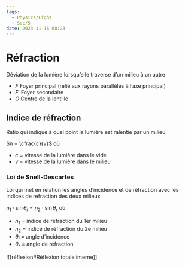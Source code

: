 ```yaml
---
tags:
  - Physics/Light
  - Sec/5
date: 2023-11-16 08:23
---
```


# Réfraction

Déviation de la lumière lorsqu’elle traverse d’un milieu à un autre

- $F$ Foyer principal (relié aux rayons parallèles à l’axe principal)
- $F'$ Foyer secondaire
- $O$ Centre de la lentille

## Indice de réfraction

Ratio qui indique à quel point la lumière est ralentie par un milieu

$n = \cfrac{c}{v}$ où

- $c$ = vitesse de la lumière dans le vide
- $v$ = vitesse de la lumière dans le milieu

### Loi de Snell-Descartes

Loi qui met en relation les angles d’incidence et de réfraction avec les indices de réfraction des deux milieux

$n_1\cdot\sin\theta_i = n_2\cdot\sin\theta_r$ où

- $n_1$ = indice de réfraction du 1er milieu
- $n_2$ = indice de réfraction du 2e milieu
- $\theta_i$ = angle d’incidence
- $\theta_r$ = angle de réfraction

![[réflexion#Réflexion totale interne]]